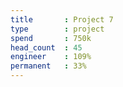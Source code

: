 ```yaml
---
title       : Project 7
type        : project
spend       : 750k
head_count  : 45
engineer    : 109%
permanent   : 33%
---
```

